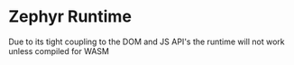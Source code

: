 # Zephyr Runtime

Due to its tight coupling to the DOM and JS API's the runtime will not work unless compiled for WASM